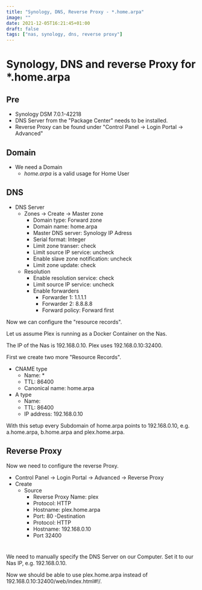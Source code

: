 ```yaml
---
title: "Synology, DNS, Reverse Proxy - *.home.arpa"
image: ""
date: 2021-12-05T16:21:45+01:00
draft: false
tags: ["nas, synology, dns, reverse proxy"]
---
```


# Synology, DNS and reverse Proxy for *.home.arpa

## Pre
- Synology DSM 7.0.1-42218
- DNS Server from the "Package Center" needs to be installed.
- Reverse Proxy can be found under "Control Panel -> Login Portal -> Advanced"

## Domain
- We need a Domain
   - *home.arpa* is a valid usage for Home User

## DNS
- DNS Server
    - Zones -> Create -> Master zone
        - Domain type: Forward zone
        - Domain name: home.arpa
        - Master DNS server: Synology IP Adress
        - Serial format: Integer
        - Limit zone transer: check
        - Limit source IP service: uncheck
        - Enable slave zone notification: uncheck
        - Limit zone update: check
    - Resolution
        - Enable resolution service: check
        - Limit source IP service: uncheck
        - Enable forwarders
            - Forwarder 1: 1.1.1.1
            - Forwarder 2: 8.8.8.8
            - Forward policy: Forward first

Now we can configure the "resource records".

Let us assume Plex is running as a Docker Container on the Nas.

The IP of the Nas is 192.168.0.10. Plex uses 192.168.0.10:32400.

First we create two more "Resource Records".
- CNAME type
    - Name: *
    - TTL: 86400
    - Canonical name: home.arpa
- A type
    - Name: 
    - TTL: 86400
    - IP address: 192.168.0.10

With this setup every Subdomain of home.arpa points to 192.168.0.10,
e.g. a.home.arpa, b.home.arpa and plex.home.arpa.

## Reverse Proxy
Now we need to configure the reverse Proxy.
- Control Panel -> Login Portal -> Advanced -> Reverse Proxy
- Create
    - Source
        - Reverse Proxy Name: plex
        - Protocol: HTTP
        - Hostname: plex.home.arpa
        - Port: 80
    -Destination
        - Protocol: HTTP
        - Hostname: 192.168.0.10
        - Port 32400

#
We need to manually specify the DNS Server on our Computer.
Set it to our Nas IP, e.g. 192.168.0.10.

Now we should be able to use plex.home.arpa instead of 192.168.0.10:32400/web/index.html#!/.